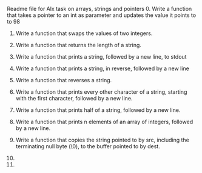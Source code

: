 Readme file for Alx task on arrays, strings and pointers
0. Write a function that takes a pointer to an int as parameter and updates the value it points to to 98

1. Write a function that swaps the values of two integers.

2. Write a function that returns the length of a string.

3. Write a function that prints a string, followed by a new line, to stdout

4. Write a function that prints a string, in reverse, followed by a new line

5. Write a function that reverses a string. 

6. Write a function that prints every other character of a string, starting with the first character, followed by a new line.

7. Write a function that prints half of a string, followed by a new line.

8. Write a function that prints n elements of an array of integers, followed by a new line.

9. Write a function that copies the string pointed to by src, including the terminating null byte (\0), to the buffer pointed to by dest.

10.

11.


